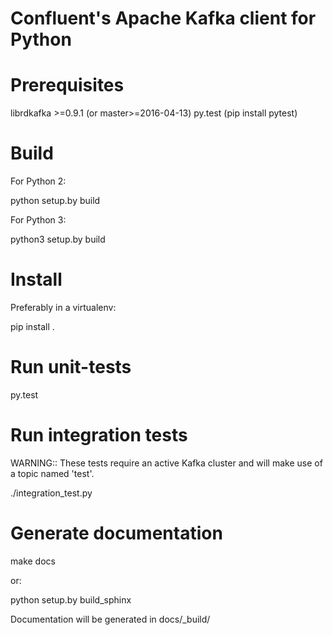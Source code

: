 Confluent's Apache Kafka client for Python
==========================================


Prerequisites
===============

   librdkafka >=0.9.1 (or master>=2016-04-13)
   py.test  (pip install pytest)


Build
=====

For Python 2:

   python setup.by build


For Python 3:

   python3 setup.by build


Install
=======
Preferably in a virtualenv:

  pip install .


Run unit-tests
==============

   py.test


Run integration tests
=====================
WARNING:: These tests require an active Kafka cluster and will make use of
          a topic named 'test'.

  ./integration_test.py <kafka-broker>



Generate documentation
======================

   make docs

or:

   python setup.by build_sphinx


Documentation will be generated in docs/_build/


